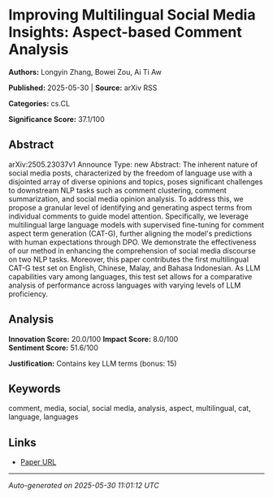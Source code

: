 # Improving Multilingual Social Media Insights: Aspect-based Comment Analysis

**Authors:** Longyin Zhang, Bowei Zou, Ai Ti Aw

**Published:** 2025-05-30 | **Source:** arXiv RSS

**Categories:** cs.CL

**Significance Score:** 37.1/100

## Abstract

arXiv:2505.23037v1 Announce Type: new 
Abstract: The inherent nature of social media posts, characterized by the freedom of language use with a disjointed array of diverse opinions and topics, poses significant challenges to downstream NLP tasks such as comment clustering, comment summarization, and social media opinion analysis. To address this, we propose a granular level of identifying and generating aspect terms from individual comments to guide model attention. Specifically, we leverage multilingual large language models with supervised fine-tuning for comment aspect term generation (CAT-G), further aligning the model's predictions with human expectations through DPO. We demonstrate the effectiveness of our method in enhancing the comprehension of social media discourse on two NLP tasks. Moreover, this paper contributes the first multilingual CAT-G test set on English, Chinese, Malay, and Bahasa Indonesian. As LLM capabilities vary among languages, this test set allows for a comparative analysis of performance across languages with varying levels of LLM proficiency.

## Analysis

**Innovation Score:** 20.0/100
**Impact Score:** 8.0/100  
**Sentiment Score:** 51.6/100

**Justification:** Contains key LLM terms (bonus: 15)

## Keywords

comment, media, social, social media, analysis, aspect, multilingual, cat, language, languages

## Links

- [Paper URL](https://arxiv.org/abs/2505.23037)

---
*Auto-generated on 2025-05-30 11:01:12 UTC*
